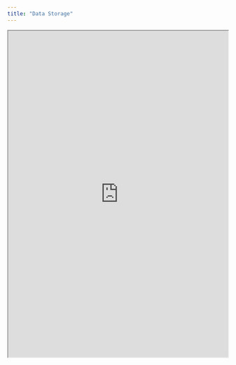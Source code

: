 ```yaml
---
title: "Data Storage"
---
```



<iframe height="750" width="100%" src="https://ewelton.github.io/ktest/wiki.html#Data%20Storage"></iframe>
